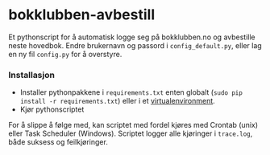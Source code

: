 # bokklubben-avbestill

Et pythonscript for å automatisk logge seg på bokklubben.no og avbestille neste hovedbok. Endre brukernavn og passord i `config_default.py`, eller lag en ny fil `config.py` for å overstyre.

### Installasjon

* Installer pythonpakkene i `requirements.txt` enten globalt (`sudo pip install -r requirements.txt`) eller i et [virtualenvironment](https://linuxhint.com/create_manage_python_virtual_environment/). 
* Kjør pythonscriptet

For å slippe å følge med, kan scriptet med fordel kjøres med Crontab (unix) eller Task Scheduler (Windows). Scriptet logger alle kjøringer i `trace.log`, både suksess og feilkjøringer.
